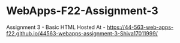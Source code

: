 # WebApps-F22-Assignment-3
Assignment 3 - Basic HTML
Hosted At - https://44-563-web-apps-f22.github.io/44563-webapps-assignment-3-Shiva17011999/
